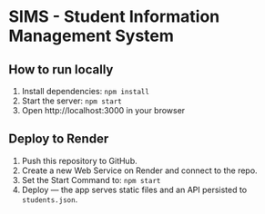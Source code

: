 # SIMS - Student Information Management System

## How to run locally
1. Install dependencies: `npm install`
2. Start the server: `npm start`
3. Open http://localhost:3000 in your browser

## Deploy to Render
1. Push this repository to GitHub.
2. Create a new Web Service on Render and connect to the repo.
3. Set the Start Command to: `npm start`
4. Deploy — the app serves static files and an API persisted to `students.json`.
